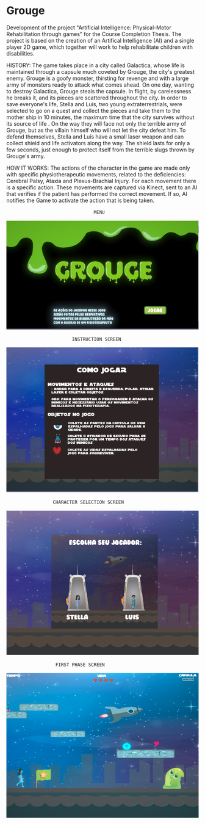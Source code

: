 # Grouge

Development of the project "Artificial Intelligence: Physical-Motor Rehabilitation through games" for the Course Completion Thesis. The project is based on the creation of an Artifical Intelligence (AI) and a single player 2D game, which together will work to help rehabilitate children with disabilities.

HISTORY: The game takes place in a city called Galactica, whose life is maintained through a capsule much coveted by Grouge, the city's greatest enemy. Grouge is a goofy monster, thirsting for revenge and with a large army of monsters ready to attack what comes ahead. On one day, wanting to destroy Galactica, Grouge steals the capsule. In flight, by carelessness he breaks it, and its pieces are scattered throughout the city. In order to save everyone's life, Stella and Luis, two young extraterrestrials, were selected to go on a quest and collect the pieces and take them to the mother ship in 10 minutes, the maximum time that the city survives without its source of life . On the way they will face not only the terrible army of Grouge, but as the villain himself who will not let the city defeat him. To defend themselves, Stella and Luís have a small laser weapon and can collect shield and life activators along the way. The shield lasts for only a few seconds, just enough to protect itself from the terrible slugs thrown by Grouge's army.

HOW IT WORKS: The actions of the character in the game are made only with specific physiotherapeutic movements, related to the deficiencies: Cerebral Palsy, Ataxia and Plexus-Brachial Injury. For each movement there is a specific action. These movements are captured via Kinect, sent to an AI that verifies if the patient has performed the correct movement. If so, AI notifies the Game to activate the action that is being taken.

                                    MENU
![alt text](https://github.com/refalguera/Grouge/blob/master/ImagesOfTheFinalVersion/Menu.png)

                            INSTRUCTION SCREEN
![alt text](https://github.com/refalguera/Grouge/blob/master/ImagesOfTheFinalVersion/Instrucao.png)

                     CHARACTER SELECTION SCREEN
![alt text](https://github.com/refalguera/Grouge/blob/master/ImagesOfTheFinalVersion/Personagens.png)

                      FIRST PHASE SCREEN
![alt text](https://github.com/refalguera/Grouge/blob/master/ImagesOfTheFinalVersion/Fase1.png)

